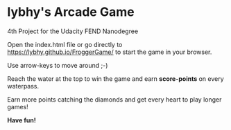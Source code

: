 lybhy's Arcade Game
===============================
4th Project for the Udacity FEND Nanodegree

Open the index.html file or go directly to https://lybhy.github.io/FroggerGame/ to start the game in your browser.

Use arrow-keys to move around ;-)

Reach the water at the top to win the game and earn **score-points** on every waterpass.


Earn more points catching the diamonds and get every heart to play longer games!

**Have fun!**

